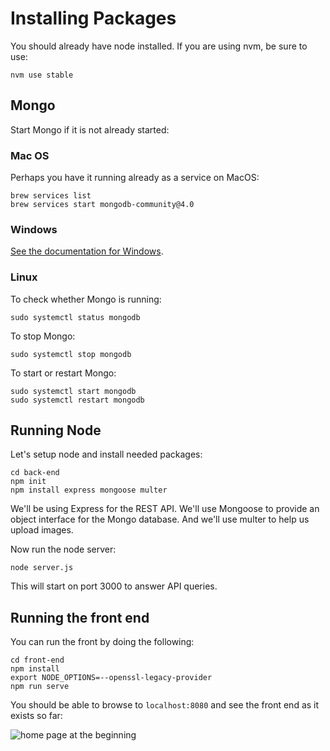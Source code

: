 # Installing Packages

You should already have node installed. If you are using nvm, be sure to use:

```
nvm use stable
```

## Mongo

Start Mongo if it is not already started:

### Mac OS

Perhaps you have it running already as a service on MacOS:

```
brew services list
brew services start mongodb-community@4.0
```

### Windows

[See the documentation for Windows](https://docs.mongodb.com/v3.2/tutorial/install-mongodb-on-windows/).

### Linux

To check whether Mongo is running:

```
sudo systemctl status mongodb
```

To stop Mongo:

```
sudo systemctl stop mongodb
```

To start or restart Mongo:

```
sudo systemctl start mongodb
sudo systemctl restart mongodb
```

## Running Node

Let's setup node and install needed packages:

```
cd back-end
npm init
npm install express mongoose multer
```

We'll be using Express for the REST API. We'll use Mongoose to provide an object
interface for the Mongo database. And we'll use multer to help us upload images.

Now run the node server:

```
node server.js
```

This will start on port 3000 to answer API queries.

## Running the front end

You can run the front by doing the following:

```
cd front-end
npm install
export NODE_OPTIONS=--openssl-legacy-provider
npm run serve
```

You should be able to browse to `localhost:8080` and see the front end as it
exists so far:

![home page at the beginning](/screenshots/home-page-beginning.png)
